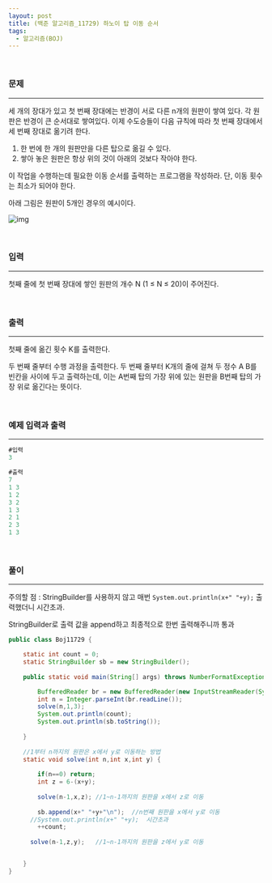 ```yaml
---
layout: post
title: (백준 알고리즘_11729) 하노이 탑 이동 순서
tags:
  - 알고리즘(BOJ)
---
```


<br>

### 문제

---

세 개의 장대가 있고 첫 번째 장대에는 반경이 서로 다른 n개의 원판이 쌓여 있다. 각 원판은 반경이 큰 순서대로 쌓여있다. 이제 수도승들이 다음 규칙에 따라 첫 번째 장대에서 세 번째 장대로 옮기려 한다.

1. 한 번에 한 개의 원판만을 다른 탑으로 옮길 수 있다.
2. 쌓아 놓은 원판은 항상 위의 것이 아래의 것보다 작아야 한다.

이 작업을 수행하는데 필요한 이동 순서를 출력하는 프로그램을 작성하라. 단, 이동 횟수는 최소가 되어야 한다.

아래 그림은 원판이 5개인 경우의 예시이다.

![img](https://onlinejudgeimages.s3-ap-northeast-1.amazonaws.com/problem/11729/hanoi.png)

<br>

### 입력

---

첫째 줄에 첫 번째 장대에 쌓인 원판의 개수 N (1 ≤ N ≤ 20)이 주어진다.

<br>

### 출력

---

첫째 줄에 옮긴 횟수 K를 출력한다.

두 번째 줄부터 수행 과정을 출력한다. 두 번째 줄부터 K개의 줄에 걸쳐 두 정수 A B를 빈칸을 사이에 두고 출력하는데, 이는 A번째 탑의 가장 위에 있는 원판을 B번째 탑의 가장 위로 옮긴다는 뜻이다.

<br>

### 예제 입력과 출력

---

```java
#입력
3 
```

```java
#출력
7
1 3
1 2
3 2
1 3
2 1
2 3
1 3
```

<br>

### 풀이

---

주의할 점 : StringBuilder를 사용하지 않고 매번 `System.out.println(x+" "+y);`  출력했더니 시간초과.

StringBuilder로 출력 값을 append하고 최종적으로 한번 출력해주니까 통과

```java
public class Boj11729 {

	static int count = 0;
	static StringBuilder sb = new StringBuilder();
	
	public static void main(String[] args) throws NumberFormatException, IOException {

		BufferedReader br = new BufferedReader(new InputStreamReader(System.in));
		int n = Integer.parseInt(br.readLine());
		solve(n,1,3);
		System.out.println(count);
		System.out.println(sb.toString());
		
	}
	
	//1부터 n까지의 원판은 x에서 y로 이동하는 방법
	static void solve(int n,int x,int y) {
		
		if(n==0) return;
		int z = 6-(x+y);
      
	    solve(n-1,x,z); //1~n-1까지의 원판을 x에서 z로 이동
	    
	    sb.append(x+" "+y+"\n");  //n번째 원판을 x에서 y로 이동
      //System.out.println(x+" "+y);  시간초과
	    ++count;
	    
      solve(n-1,z,y);  	//1~n-1까지의 원판을 z에서 y로 이동


	}	
}
```

